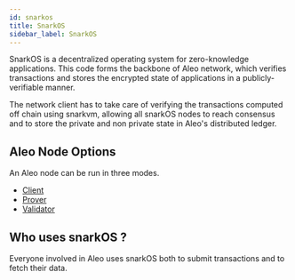 ```yaml
---
id: snarkos 
title: SnarkOS
sidebar_label: SnarkOS
---
```


SnarkOS is a decentralized operating system for zero-knowledge applications. This code forms the backbone of Aleo network, which verifies transactions and stores the encrypted state of applications in a publicly-verifiable manner.

The network client has to take care of verifying the transactions computed off chain using snarkvm, allowing all snarkOS nodes to reach consensus and to store the private and non private state in Aleo's distributed ledger.

## Aleo Node Options
An Aleo node can be run in three modes.

<!-- ### [Client](../network/) -->

<!-- markdown-link-check-disable -->
- [Client](../network/client)
- [Prover](../network/provers)
- [Validator](../network/validators)

<!-- markdown-link-check-enable -->

## Who uses snarkOS ?
Everyone involved in Aleo uses snarkOS both to submit transactions and to fetch their data.





